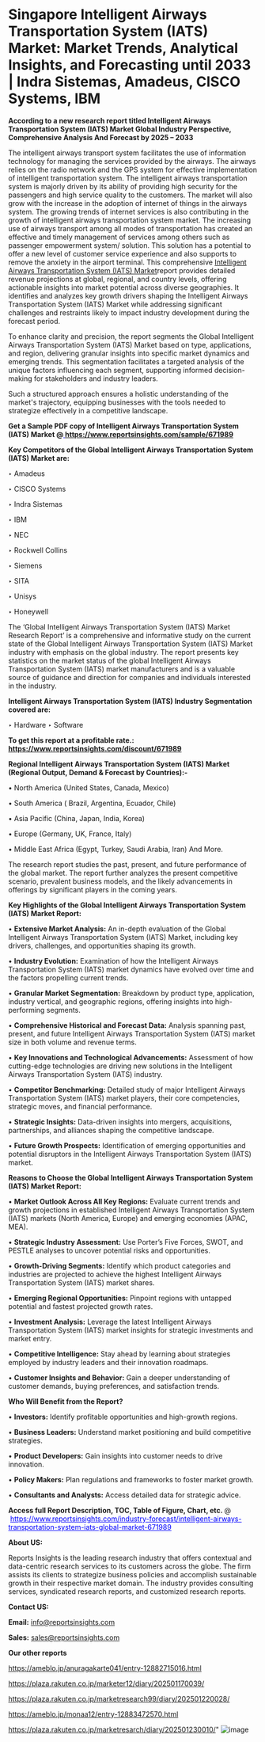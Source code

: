 # Singapore Intelligent Airways Transportation System (IATS) Market: Market Trends, Analytical Insights, and Forecasting until 2033 | Indra Sistemas, Amadeus, CISCO Systems, IBM

<strong>According to a new research report titled Intelligent Airways Transportation System (IATS) Market Global Industry Perspective, Comprehensive Analysis And Forecast by 2025 – 2033</strong>

The intelligent airways transport system facilitates the use of information technology for managing the services provided by the airways. The airways relies on the radio network and the GPS system for effective implementation of intelligent transportation system. The intelligent airways transportation system is majorly driven by its ability of providing high security for the passengers and high service quality to the customers. The market will also grow with the increase in the adoption of internet of things in the airways system. The growing trends of internet services is also contributing in the growth of intelligent airways transportation system market. The increasing use of airways transport among all modes of transportation has created an effective and timely management of services among others such as passenger empowerment system/ solution. This solution has a potential to offer a new level of customer service experience and also supports to remove the anxiety in the airport terminal. This comprehensive <a href=https://www.reportsinsights.com/sample/671989>Intelligent Airways Transportation System (IATS) Market</a>report provides detailed revenue projections at global, regional, and country levels, offering actionable insights into market potential across diverse geographies. It identifies and analyzes key growth drivers shaping the Intelligent Airways Transportation System (IATS) Market while addressing significant challenges and restraints likely to impact industry development during the forecast period.

To enhance clarity and precision, the report segments the Global Intelligent Airways Transportation System (IATS) Market based on type, applications, and region, delivering granular insights into specific market dynamics and emerging trends. This segmentation facilitates a targeted analysis of the unique factors influencing each segment, supporting informed decision-making for stakeholders and industry leaders.

Such a structured approach ensures a holistic understanding of the market's trajectory, equipping businesses with the tools needed to strategize effectively in a competitive landscape.

<strong>Get a Sample PDF copy of Intelligent Airways Transportation System (IATS) Market </strong><strong>@<a href=https://www.reportsinsights.com/sample/671989 style=color:#0000ff;> https://www.reportsinsights.com/sample/671989</a></strong></font>

<strong>Key Competitors of the Global Intelligent Airways Transportation System (IATS) Market are:</strong>

‣ Amadeus

‣ CISCO Systems

‣ Indra Sistemas

‣ IBM

‣ NEC

‣ Rockwell Collins

‣ Siemens

‣ SITA

‣ Unisys

‣ Honeywell

The ‘Global Intelligent Airways Transportation System (IATS) Market Research Report’ is a comprehensive and informative study on the current state of the Global Intelligent Airways Transportation System (IATS) Market industry with emphasis on the global industry. The report presents key statistics on the market status of the global Intelligent Airways Transportation System (IATS) market manufacturers and is a valuable source of guidance and direction for companies and individuals interested in the industry.

<strong>Intelligent Airways Transportation System (IATS) Industry Segmentation covered are:</strong>

‣ Hardware
‣ Software

<strong>To get this report at a profitable rate.: <a href=https://www.reportsinsights.com/discount/671989 style=color:#0000ff;>https://www.reportsinsights.com/discount/671989</a></strong></font>

<strong>Regional Intelligent Airways Transportation System (IATS) Market (Regional Output, Demand &amp; Forecast by Countries):-</strong>

• North America (United States, Canada, Mexico)

• South America ( Brazil, Argentina, Ecuador, Chile)

• Asia Pacific (China, Japan, India, Korea)

• Europe (Germany, UK, France, Italy)

• Middle East Africa (Egypt, Turkey, Saudi Arabia, Iran) And More.

The research report studies the past, present, and future performance of the global market. The report further analyzes the present competitive scenario, prevalent business models, and the likely advancements in offerings by significant players in the coming years.

<strong>Key Highlights of the Global Intelligent Airways Transportation System (IATS) Market Report:</strong>

• <strong>Extensive Market Analysis:</strong> An in-depth evaluation of the Global Intelligent Airways Transportation System (IATS) Market, including key drivers, challenges, and opportunities shaping its growth.

• <strong>Industry Evolution:</strong> Examination of how the Intelligent Airways Transportation System (IATS) market dynamics have evolved over time and the factors propelling current trends.

• <strong>Granular Market Segmentation:</strong> Breakdown by product type, application, industry vertical, and geographic regions, offering insights into high-performing segments.

• <strong>Comprehensive Historical and Forecast Data:</strong> Analysis spanning past, present, and future Intelligent Airways Transportation System (IATS) market size in both volume and revenue terms.

• <strong>Key Innovations and Technological Advancements:</strong> Assessment of how cutting-edge technologies are driving new solutions in the Intelligent Airways Transportation System (IATS) industry.

• <strong>Competitor Benchmarking:</strong> Detailed study of major Intelligent Airways Transportation System (IATS) market players, their core competencies, strategic moves, and financial performance.

• <strong>Strategic Insights:</strong> Data-driven insights into mergers, acquisitions, partnerships, and alliances shaping the competitive landscape.

• <strong>Future Growth Prospects:</strong> Identification of emerging opportunities and potential disruptors in the Intelligent Airways Transportation System (IATS) market.

<strong>Reasons to Choose the Global Intelligent Airways Transportation System (IATS) Market Report:</strong>

• <strong>Market Outlook Across All Key Regions:</strong> Evaluate current trends and growth projections in established Intelligent Airways Transportation System (IATS) markets (North America, Europe) and emerging economies (APAC, MEA).

• <strong>Strategic Industry Assessment:</strong> Use Porter’s Five Forces, SWOT, and PESTLE analyses to uncover potential risks and opportunities.

• <strong>Growth-Driving Segments:</strong> Identify which product categories and industries are projected to achieve the highest Intelligent Airways Transportation System (IATS) market shares.

• <strong>Emerging Regional Opportunities:</strong> Pinpoint regions with untapped potential and fastest projected growth rates.

• <strong>Investment Analysis:</strong> Leverage the latest Intelligent Airways Transportation System (IATS) market insights for strategic investments and market entry.

• <strong>Competitive Intelligence:</strong> Stay ahead by learning about strategies employed by industry leaders and their innovation roadmaps.

• <strong>Customer Insights and Behavior:</strong> Gain a deeper understanding of customer demands, buying preferences, and satisfaction trends.

<strong>Who Will Benefit from the Report?</strong>

• <strong>Investors:</strong> Identify profitable opportunities and high-growth regions.

• <strong>Business Leaders:</strong> Understand market positioning and build competitive strategies.

• <strong>Product Developers:</strong> Gain insights into customer needs to drive innovation.

• <strong>Policy Makers:</strong> Plan regulations and frameworks to foster market growth.

• <strong>Consultants and Analysts:</strong> Access detailed data for strategic advice.
</ul>
<strong>Access full Report Description, TOC, Table of Figure, Chart, etc. </strong>@  <a href=https://www.reportsinsights.com/industry-forecast/intelligent-airways-transportation-system-iats-global-market-671989 style=color:#0000ff;>https://www.reportsinsights.com/industry-forecast/intelligent-airways-transportation-system-iats-global-market-671989</a></font>

<strong><strong>About US</strong>:</strong>

Reports Insights is the leading research industry that offers contextual and data-centric research services to its customers across the globe. The firm assists its clients to strategize business policies and accomplish sustainable growth in their respective market domain. The industry provides consulting services, syndicated research reports, and customized research reports.

<strong>Contact US:</strong>

<p class=""""><b>Email:</b> <a href=mailto:info@reportsinsights.com>info@reportsinsights.com</a></p>
<p class=""""><b>Sales:</b> <a href=mailto:sales@reportsinsights.com>sales@reportsinsights.com</a></p>

<strong>Our other reports</strong>

<a href=https://ameblo.jp/anuragakarte041/entry-12882715016.html>https://ameblo.jp/anuragakarte041/entry-12882715016.html</a>

<a href=https://plaza.rakuten.co.jp/marketer12/diary/202501170039/>https://plaza.rakuten.co.jp/marketer12/diary/202501170039/</a>

<a href=https://plaza.rakuten.co.jp/marketresearch99/diary/202501220028/>https://plaza.rakuten.co.jp/marketresearch99/diary/202501220028/</a>

<a href=https://ameblo.jp/monaa12/entry-12883472570.html>https://ameblo.jp/monaa12/entry-12883472570.html</a>

<a href=https://plaza.rakuten.co.jp/marketresarch/diary/202501230010/>https://plaza.rakuten.co.jp/marketresarch/diary/202501230010/</a>"
![image](https://github.com/user-attachments/assets/b2c66acd-b85b-44bb-9b36-adea57cd638d)
